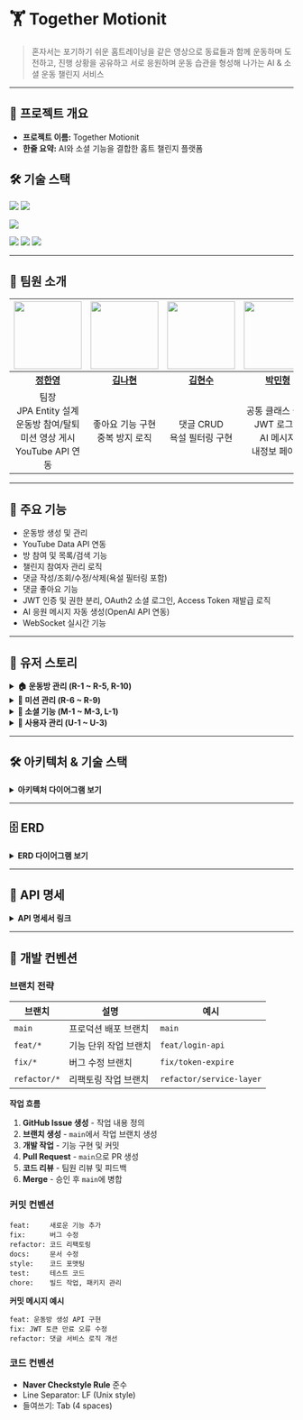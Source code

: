 # 🏋️ Together Motionit

> 혼자서는 포기하기 쉬운 홈트레이닝을
같은 영상으로 동료들과 함께 운동하며 도전하고,
진행 상황을 공유하고 서로 응원하며
운동 습관을 형성해 나가는 AI & 소셜 운동 챌린지 서비스
> 
---

## 📌 프로젝트 개요

* **프로젝트 이름:** Together Motionit
* **한줄 요약:**  AI와 소셜 기능을 결합한 홈트 챌린지 플랫폼

## 🛠️ 기술 스택
<img src="https://img.shields.io/badge/Spring Boot-6DB33F?style=for-the-badge&logo=spring-boot&logoColor=white"/> <img src="https://img.shields.io/badge/MySQL-4479A1?style=for-the-badge&logo=mysql&logoColor=white"/>

<img src="https://img.shields.io/badge/Next.js-000000?style=for-the-badge&logo=nextdotjs&logoColor=white"/>

<img src="https://img.shields.io/badge/JUnit5-25A162?style=for-the-badge&logo=junit5&logoColor=white"/> <img src="https://img.shields.io/badge/OpenAPI-6BA539?style=for-the-badge&logo=openapiinitiative&logoColor=white"/> <img src="https://img.shields.io/badge/Swagger-85EA2D?style=for-the-badge&logo=swagger&logoColor=black"/>

---

## 👥 팀원 소개

| <img src="https://github.com/gksdud1109.png" width="120px;" alt=""/> | <img src="https://github.com/BE9-KNH.png" width="120px;" alt=""/> | <img src="https://github.com/lambsteak-dev.png" width="120px;" alt=""/> | <img src="https://github.com/minibr.png" width="120px;" alt=""/> | <img src="https://github.com/LeeMinwoo115.png" width="120px;" alt=""/> | <img src="https://github.com/heygeeji.png" width="120px;" alt=""/> |
| :----------------------------------------------------: | :----------------------------------------------------: | :----------------------------------------------------: | :----------------------------------------------------: | :----------------------------------------------------: | :----------------------------------------------------: |
| **[정한영](https://github.com/gksdud1109)** | **[김나현](https://github.com/BE9-KNH)** | **[김현수](https://github.com/lambsteak-dev)** | **[박민형](https://github.com/minibr)** | **[이민우](https://github.com/LeeMinwoo115)** | **[이혜지](https://github.com/heygeeji)** |
| 팀장<br/>JPA Entity 설계<br/>운동방 참여/탈퇴<br/>미션 영상 게시<br/>YouTube API 연동 | 좋아요 기능 구현<br/>중복 방지 로직 | 댓글 CRUD<br/>욕설 필터링 구현 | 공통 클래스 설계<br/>JWT 로그인<br/>AI 메시지<br/>내정보 페이지 | 운동방 CRUD<br/>WebSocket 처리<br/>프로젝트 발표 | 소셜로그인<br/>인증/인가 시스템 |

---

## 🧩 주요 기능

*  운동방 생성 및 관리
*  YouTube Data API 연동
*  방 참여 및 목록/검색 기능
*  챌린지 참여자 관리 로직
*  댓글 작성/조회/수정/삭제(욕설 필터링 포함)
*  댓글 좋아요 기능
*  JWT 인증 및 권한 분리, OAuth2 소셜 로그인, Access Token 재발급 로직
*  AI 응원 메시지 자동 생성(OpenAI API 연동)
*  WebSocket 실시간 기능

---

## 📝 유저 스토리

<details>
<summary><b>🏠 운동방 관리 (R-1 ~ R-5, R-10)</b></summary>

<br/>

- **R-1 [운동방 개설]**
  - 유저는 운동방을 개설할 수 있다.
  - 유튜브 운동 영상 첨부
  - 참여 인원 제한
  - 카테고리 설정(홈트, 요가 등)
  - 제목, 설명
  - 운동 기간 설정

- **R-2 [운동방 삭제]**
  - 유저는 자신이 개설한 운동방을 삭제할 수 있다.

- **R-3 [운동방 조회]**
  - 유저는 현재 개설된 모든 운동방을 조회할 수 있다.

- **R-4 [운동방 참여]**
  - 유저는 운동방 정원이 남아 있을 때 운동방에 참여할 수 있다.

- **R-5 [운동방 참가자 목록 조회]**
  - 방 참여자는 운동방 내 참가자 목록을 조회할 수 있다.

- **R-10 [운동방 탈퇴]**
  - 방 참여자는 운동방을 탈퇴할 수 있다.

</details>

<details>
<summary><b>🎯 미션 관리 (R-6 ~ R-9)</b></summary>

<br/>

- **R-6 [유튜브 영상 첨부]**
  - 방 참여자는 일일미션(유튜브 영상)을 게시할 수 있다.

- **R-7 [일일 미션 완료]**
  - 방 참여자는 일일미션 완료 표시를 할 수 있다.

- **R-8 [미션 완료 여부 조회]**
  - 방 참여자는 다른 참여자들의 일일 미션 완료 여부를 확인할 수 있다.

</details>

<details>
<summary><b>💬 소셜 기능 (M-1 ~ M-3, L-1)</b></summary>

<br/>

- **M-1 [댓글 조회]**
  - 방 참여자는 운동방에 적힌 댓글을 조회할 수 있다.

- **M-2 [댓글 작성]**
  - 방 참여자는 운동방에 댓글을 작성할 수 있다.

- **M-3 [댓글 수정/삭제]**
  - 방 참여자는 자신이 작성한 댓글을 수정, 삭제할 수 있다.

- **L-1 [댓글 좋아요]**
  - 방 참여자는 댓글에 좋아요를 할 수 있다.

</details>

<details>
<summary><b>👤 사용자 관리 (U-1 ~ U-3)</b></summary>

<br/>

- **U-1 [로그인/회원가입]**
  - 유저는 로그인/회원가입을 통해 서비스 이용 자격을 얻을 수 있다.

- **U-2 [내 정보 조회]**
  - 유저는 로그인 후 자신의 정보를 조회할 수 있다.

- **U-3 [정보 수정]**
  - 유저는 자신의 정보를 수정할 수 있다.
  - 프로필 이미지 업로드
  - 닉네임, 비밀번호 변경

</details>

---

## 🛠 아키텍처 & 기술 스택

<details>
<summary><b>아키텍처 다이어그램 보기</b></summary>

<br/>

<img width="1159" height="462" alt="image" src="https://github.com/user-attachments/assets/c9d133bb-8839-4410-9b7d-8430f7a250f4" />

<img width="1157" height="472" alt="image" src="https://github.com/user-attachments/assets/0ba51297-8099-44b3-a493-e5355a417efa" />

</details>

---

## 🗄️ ERD

<details>
<summary><b>ERD 다이어그램 보기</b></summary>

<br/>

<img width="1656" height="1177" alt="image" src="https://github.com/user-attachments/assets/b46ebdbd-512b-4213-ac16-a1a6d0b99bd2" />

</details>

---

## 📘 API 명세

<details>
<summary><b>API 명세서 링크</b></summary>

<br/>

[📄 API 명세서 바로가기](https://www.notion.so/API-28a9d0051b998056bccecd0cfd988b24)

</details>

---
## 🧭 개발 컨벤션

### 브랜치 전략

| 브랜치 | 설명 | 예시 |
|--------|------|------|
| `main` | 프로덕션 배포 브랜치 | `main` |
| `feat/*` | 기능 단위 작업 브랜치 | `feat/login-api` |
| `fix/*` | 버그 수정 브랜치 | `fix/token-expire` |
| `refactor/*` | 리팩토링 작업 브랜치 | `refactor/service-layer` |

**작업 흐름**
1. **GitHub Issue 생성** - 작업 내용 정의
2. **브랜치 생성** - `main`에서 작업 브랜치 생성
3. **개발 작업** - 기능 구현 및 커밋
4. **Pull Request** - `main`으로 PR 생성
5. **코드 리뷰** - 팀원 리뷰 및 피드백
6. **Merge** - 승인 후 `main`에 병합


### 커밋 컨벤션
```
feat:     새로운 기능 추가
fix:      버그 수정
refactor: 코드 리팩토링
docs:     문서 수정
style:    코드 포맷팅
test:     테스트 코드
chore:    빌드 작업, 패키지 관리
```

**커밋 메시지 예시**
```
feat: 운동방 생성 API 구현
fix: JWT 토큰 만료 오류 수정
refactor: 댓글 서비스 로직 개선
```

### 코드 컨벤션
- **Naver Checkstyle Rule** 준수
- Line Separator: LF (Unix style)
- 들여쓰기: Tab (4 spaces)




